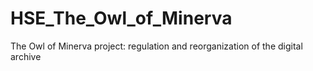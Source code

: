 # HSE_The_Owl_of_Minerva
The Owl of Minerva project: regulation and reorganization of the digital archive

